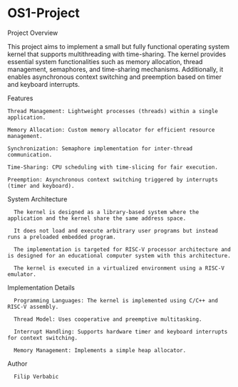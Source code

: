 # OS1-Project
Project Overview

This project aims to implement a small but fully functional operating system kernel that supports multithreading with time-sharing. The kernel provides essential system functionalities such as memory allocation, thread management, semaphores, and time-sharing mechanisms. Additionally, it enables asynchronous context switching and preemption based on timer and keyboard interrupts.

Features

    Thread Management: Lightweight processes (threads) within a single application.

    Memory Allocation: Custom memory allocator for efficient resource management.

    Synchronization: Semaphore implementation for inter-thread communication.

    Time-Sharing: CPU scheduling with time-slicing for fair execution.

    Preemption: Asynchronous context switching triggered by interrupts (timer and keyboard).

System Architecture

      The kernel is designed as a library-based system where the application and the kernel share the same address space.

      It does not load and execute arbitrary user programs but instead runs a preloaded embedded program.

      The implementation is targeted for RISC-V processor architecture and is designed for an educational computer system with this architecture.

      The kernel is executed in a virtualized environment using a RISC-V emulator.

Implementation Details

      Programming Languages: The kernel is implemented using C/C++ and RISC-V assembly.

      Thread Model: Uses cooperative and preemptive multitasking.

      Interrupt Handling: Supports hardware timer and keyboard interrupts for context switching.

      Memory Management: Implements a simple heap allocator.

Author

      Filip Verbabic
